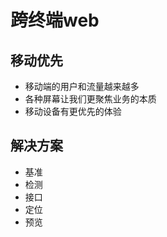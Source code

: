 # 跨终端web

## 移动优先
- 移动端的用户和流量越来越多
- 各种屏幕让我们更聚焦业务的本质
- 移动设备有更优先的体验

## 解决方案
- 基准
- 检测
- 接口
- 定位
- 预览
